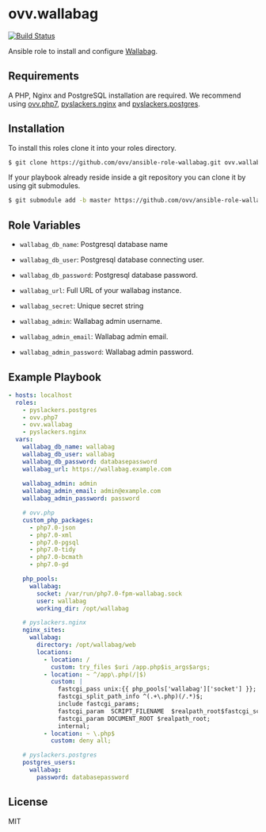 ovv.wallabag
============

[![Build Status](https://travis-ci.org/ovv/ansible-role-wallabag.svg?branch=master)](https://travis-ci.org/ovv/ansible-role-wallabag)

Ansible role to install and configure [Wallabag](https://wallabag.org/en).

Requirements
------------

A PHP, Nginx and PostgreSQL installation are required. We recommend using [ovv.php7](https://github.com/ovv/ansible-role-php7),
[pyslackers.nginx](https://github.com/pyslackers/ansible-role-nginx) and [pyslackers.postgres](https://github.com/pyslackers/ansible-role-postgres).

Installation
------------

To install this roles clone it into your roles directory.

```bash
$ git clone https://github.com/ovv/ansible-role-wallabag.git ovv.wallabag
```

If your playbook already reside inside a git repository you can clone it by using git submodules.

```bash
$ git submodule add -b master https://github.com/ovv/ansible-role-wallabag.git ovv.wallabag
```

Role Variables
--------------

* `wallabag_db_name`: Postgresql database name
* `wallabag_db_user`: Postgresql database connecting user.
* `wallabag_db_password`: Postgresql database password.

* `wallabag_url`: Full URL of your wallabag instance.
* `wallabag_secret`: Unique secret string 

* `wallabag_admin`: Wallabag admin username.
* `wallabag_admin_email`: Wallabag admin email.
* `wallabag_admin_password`: Wallabag admin password.

Example Playbook
----------------

```yml
- hosts: localhost
  roles:
    - pyslackers.postgres
    - ovv.php7
    - ovv.wallabag
    - pyslackers.nginx
  vars:
    wallabag_db_name: wallabag
    wallabag_db_user: wallabag
    wallabag_db_password: databasepassword
    wallabag_url: https://wallabag.example.com
    
    wallabag_admin: admin
    wallabag_admin_email: admin@example.com
    wallabag_admin_password: password

    # ovv.php
    custom_php_packages:
      - php7.0-json
      - php7.0-xml
      - php7.0-pgsql
      - php7.0-tidy
      - php7.0-bcmath
      - php7.0-gd

    php_pools:
      wallabag:
        socket: /var/run/php7.0-fpm-wallabag.sock
        user: wallabag
        working_dir: /opt/wallabag

    # pyslackers.nginx
    nginx_sites:
      wallabag:
        directory: /opt/wallabag/web
        locations:
          - location: /
            custom: try_files $uri /app.php$is_args$args;
          - location: ~ ^/app\.php(/|$)
            custom: |
              fastcgi_pass unix:{{ php_pools['wallabag']['socket'] }};
              fastcgi_split_path_info ^(.+\.php)(/.*)$;
              include fastcgi_params;
              fastcgi_param  SCRIPT_FILENAME  $realpath_root$fastcgi_script_name;
              fastcgi_param DOCUMENT_ROOT $realpath_root;
              internal;
          - location: ~ \.php$
            custom: deny all;

    # pyslackers.postgres
    postgres_users:
      wallabag:
        password: databasepassword
```

License
-------

MIT
